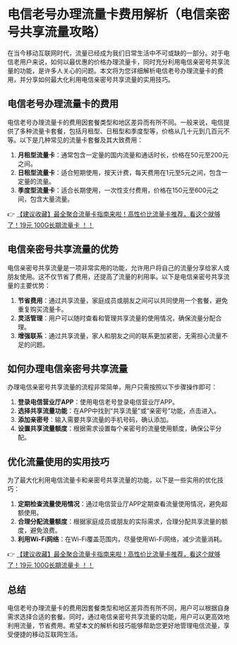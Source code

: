 # 电信老号办理流量卡费用解析（电信亲密号共享流量攻略）

在当今移动互联网时代，流量已经成为我们日常生活中不可或缺的一部分。对于电信老用户来说，如何以最优惠的价格办理流量卡，同时充分利用电信亲密号共享流量的功能，是许多人关心的问题。本文将为您详细解析电信老号办理流量卡的费用，并分享如何最大化利用电信亲密号共享流量的实用技巧。

## 电信老号办理流量卡的费用

电信老号办理流量卡的费用因套餐类型和地区差异而有所不同。一般来说，电信提供了多种流量卡套餐，包括月租型、日租型和季度型等，价格从几十元到几百元不等。以下是几种常见的流量卡套餐及其大致费用：

1. **月租型流量卡**：通常包含一定量的国内流量和通话时长，价格在50元至200元之间。
2. **日租型流量卡**：适合短期使用，按天计费，每天费用在1元至5元之间，包含一定量的流量。
3. **季度型流量卡**：适合长期使用，一次性支付费用，价格在150元至600元之间，包含大量流量。

👉 [【建议收藏】最全聚合流量卡指南来啦！高性价比流量卡推荐，看这个就够了！19元 100G长期流量卡 ！！](https://bit.ly/Liuliangka)

## 电信亲密号共享流量的优势

电信亲密号共享流量是一项非常实用的功能，允许用户将自己的流量分享给家人或朋友使用。这不仅节省了费用，还提高了流量的利用率。以下是电信亲密号共享流量的主要优势：

1. **节省费用**：通过共享流量，家庭成员或朋友之间可以共同使用一个套餐，避免重复购买流量卡。
2. **灵活管理**：用户可以随时查看和管理共享流量的使用情况，确保流量分配合理。
3. **增强联系**：通过共享流量，家人和朋友之间的联系更加紧密，无需担心流量不足的问题。

## 如何办理电信亲密号共享流量

办理电信亲密号共享流量的流程非常简单，用户只需按照以下步骤操作即可：

1. **登录电信营业厅APP**：使用电信老号登录电信营业厅APP。
2. **选择共享流量功能**：在APP中找到“共享流量”或“亲密号”功能，点击进入。
3. **添加亲密号**：输入需要共享流量的手机号码，确认添加。
4. **设置共享流量额度**：根据需求设置每个亲密号的流量使用额度，确保公平分配。

## 优化流量使用的实用技巧

为了最大化利用电信流量卡和亲密号共享流量的功能，以下是一些实用的优化技巧：

1. **定期检查流量使用情况**：通过电信营业厅APP定期查看流量使用情况，避免超额使用。
2. **合理分配流量额度**：根据家庭成员或朋友的实际需求，合理分配共享流量的额度，避免浪费。
3. **利用Wi-Fi网络**：在Wi-Fi覆盖范围内，尽量使用Wi-Fi网络，减少流量消耗。

👉 [【建议收藏】最全聚合流量卡指南来啦！高性价比流量卡推荐，看这个就够了！19元 100G长期流量卡 ！！](https://bit.ly/Liuliangka)

## 总结

电信老号办理流量卡的费用因套餐类型和地区差异而有所不同，用户可以根据自身需求选择合适的套餐。同时，通过电信亲密号共享流量的功能，用户可以更高效地利用流量，节省费用。希望本文的解析和技巧能够帮助您更好地管理电信流量，享受便捷的移动互联网生活。